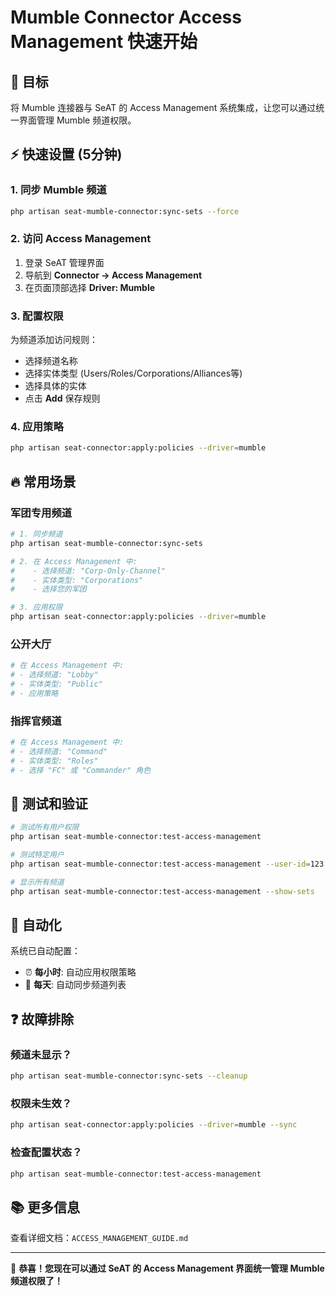 # Mumble Connector Access Management 快速开始

## 🎯 目标

将 Mumble 连接器与 SeAT 的 Access Management 系统集成，让您可以通过统一界面管理 Mumble 频道权限。

## ⚡ 快速设置 (5分钟)

### 1. 同步 Mumble 频道
```bash
php artisan seat-mumble-connector:sync-sets --force
```

### 2. 访问 Access Management
1. 登录 SeAT 管理界面
2. 导航到 **Connector → Access Management**
3. 在页面顶部选择 **Driver: Mumble**

### 3. 配置权限
为频道添加访问规则：
- 选择频道名称
- 选择实体类型 (Users/Roles/Corporations/Alliances等)
- 选择具体的实体
- 点击 **Add** 保存规则

### 4. 应用策略
```bash
php artisan seat-connector:apply:policies --driver=mumble
```

## 🔥 常用场景

### 军团专用频道
```bash
# 1. 同步频道
php artisan seat-mumble-connector:sync-sets

# 2. 在 Access Management 中:
#    - 选择频道: "Corp-Only-Channel"
#    - 实体类型: "Corporations"
#    - 选择您的军团

# 3. 应用权限
php artisan seat-connector:apply:policies --driver=mumble
```

### 公开大厅
```bash
# 在 Access Management 中:
# - 选择频道: "Lobby"
# - 实体类型: "Public"
# - 应用策略
```

### 指挥官频道
```bash
# 在 Access Management 中:
# - 选择频道: "Command"
# - 实体类型: "Roles"
# - 选择 "FC" 或 "Commander" 角色
```

## 🔧 测试和验证

```bash
# 测试所有用户权限
php artisan seat-mumble-connector:test-access-management

# 测试特定用户
php artisan seat-mumble-connector:test-access-management --user-id=123

# 显示所有频道
php artisan seat-mumble-connector:test-access-management --show-sets
```

## 🔄 自动化

系统已自动配置：
- ⏰ **每小时**: 自动应用权限策略
- 📅 **每天**: 自动同步频道列表

## ❓ 故障排除

### 频道未显示？
```bash
php artisan seat-mumble-connector:sync-sets --cleanup
```

### 权限未生效？
```bash
php artisan seat-connector:apply:policies --driver=mumble --sync
```

### 检查配置状态？
```bash
php artisan seat-mumble-connector:test-access-management
```

## 📚 更多信息

查看详细文档：`ACCESS_MANAGEMENT_GUIDE.md`

---

🎉 **恭喜！您现在可以通过 SeAT 的 Access Management 界面统一管理 Mumble 频道权限了！**
